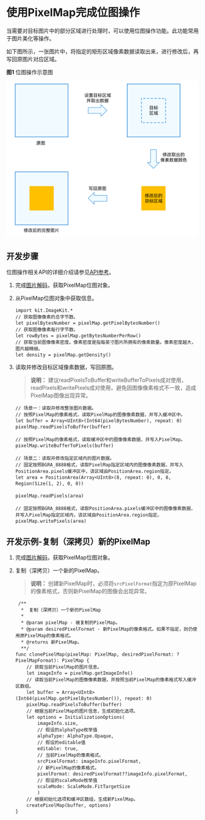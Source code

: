 # 使用PixelMap完成位图操作

当需要对目标图片中的部分区域进行处理时，可以使用位图操作功能。此功能常用于图片美化等操作。

如下图所示，一张图片中，将指定的矩形区域像素数据读取出来，进行修改后，再写回原图片对应区域。

**图1** 位图操作示意图

![Bitmap operation](./figures/bitmap-operation.png)

## 开发步骤

位图操作相关API的详细介绍请参见[API参考](../../../../API_Reference/source_zh_cn/apis/ImageKit/cj-apis-image.md#class-pixelmap)。

1. 完成[图片解码](./cj-image-decoding.md)，获取PixelMap位图对象。

2. 从PixelMap位图对象中获取信息。

    <!-- compile -->

    ```cangjie
    import kit.ImageKit.*
    // 获取图像像素的总字节数。
    let pixelBytesNumber = pixelMap.getPixelBytesNumber()
    // 获取图像像素每行字节数。
    let rowBytes = pixelMap.getBytesNumberPerRow()
    // 获取当前图像像素密度。像素密度是指每英寸图片所拥有的像素数量。像素密度越大，图片越精细。
    let density = pixelMap.getDensity()
    ```

3. 读取并修改目标区域像素数据，写回原图。
    > **说明：**
    > 建议readPixelsToBuffer和writeBufferToPixels成对使用，readPixels和writePixels成对使用，避免因图像像素格式不一致，造成PixelMap图像出现异常。

    <!-- compile -->

    ```cangjie
    // 场景一：读取并修改整张图片数据。
    // 按照PixelMap的像素格式，读取PixelMap的图像像素数据，并写入缓冲区中。
    let buffer = Array<UInt8>(Int64(pixelBytesNumber), repeat: 0)
    pixelMap.readPixelsToBuffer(buffer)

    // 按照PixelMap的像素格式，读取缓冲区中的图像像素数据，并写入PixelMap。
    pixelMap.writeBufferToPixels(buffer)

    // 场景二：读取并修改指定区域内的图片数据。
    // 固定按照BGRA_8888格式，读取PixelMap指定区域内的图像像素数据，并写入PositionArea.pixels缓冲区中，该区域由PositionArea.region指定。
    let area = PositionArea(Array<UInt8>(8, repeat: 0), 0, 8, Region(Size(1, 2), 0, 0))

    pixelMap.readPixels(area)

    // 固定按照BGRA_8888格式，读取PositionArea.pixels缓冲区中的图像像素数据，并写入PixelMap指定区域内，该区域由PositionArea.region指定。
    pixelMap.writePixels(area)
    ```

## 开发示例-复制（深拷贝）新的PixelMap

1. 完成[图片解码](./cj-image-decoding.md)，获取PixelMap位图对象。

2. 复制（深拷贝）一个新的PixelMap。
    > **说明：**
    > 创建新PixelMap时，必须将`srcPixelFormat`指定为原PixelMap的像素格式，否则新PixelMap的图像会出现异常。

    <!-- compile -->

    ```cangjie
     /**
      *  复制（深拷贝）一个新的PixelMap
      *
      * @param pixelMap - 被复制的PixelMap。
      * @param desiredPixelFormat - 新PixelMap的像素格式。如果不指定，则仍使用原PixelMap的像素格式。
      * @returns 新PixelMap。
      **/
    func clonePixelMap(pixelMap: PixelMap, desiredPixelFormat: ?PixelMapFormat): PixelMap {
        // 获取当前PixelMap的图片信息。
        let imageInfo = pixelMap.getImageInfo()
        // 读取当前PixelMap的图像像素数据，并按照当前PixelMap的像素格式写入缓冲区数组。
        let buffer = Array<UInt8>(Int64(pixelMap.getPixelBytesNumber()), repeat: 0)
        pixelMap.readPixelsToBuffer(buffer)
        // 根据当前PixelMap的图片信息，生成初始化选项。
        let options = InitializationOptions(
            imageInfo.size,
            // 假设的alphaType枚举值
            alphaType: AlphaType.Opaque,
            // 假设的editable值
            editable: true,
            // 当前PixelMap的像素格式。
            srcPixelFormat: imageInfo.pixelFormat,
            // 新PixelMap的像素格式。
            pixelFormat: desiredPixelFormat??imageInfo.pixelFormat,
            // 假设的scaleMode枚举值
            scaleMode: ScaleMode.FitTargetSize
            )
        // 根据初始化选项和缓冲区数组，生成新PixelMap。
        createPixelMap(buffer, options)
    }
    ```

